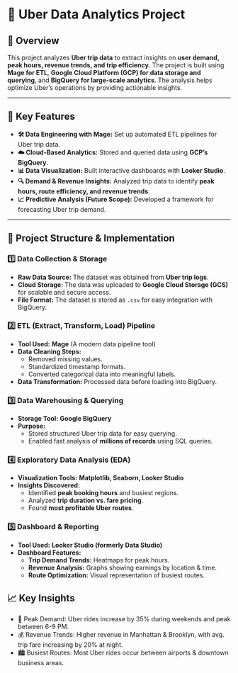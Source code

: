 # 🚗 Uber Data Analytics Project

## 📌 Overview
This project analyzes **Uber trip data** to extract insights on **user demand, peak hours, revenue trends, and trip efficiency**. The project is built using **Mage for ETL**, **Google Cloud Platform (GCP) for data storage and querying**, and **BigQuery for large-scale analytics**. The analysis helps optimize Uber’s operations by providing actionable insights.

---

## 🚀 Key Features
- **🛠 Data Engineering with Mage:** Set up automated ETL pipelines for Uber trip data.
- **☁️ Cloud-Based Analytics:** Stored and queried data using **GCP’s BigQuery**.
- **📊 Data Visualization:** Built interactive dashboards with **Looker Studio**.
- **🔍 Demand & Revenue Insights:** Analyzed trip data to identify **peak hours, route efficiency, and revenue trends**.
- **📈 Predictive Analysis (Future Scope):** Developed a framework for forecasting Uber trip demand.

---

## 📂 **Project Structure & Implementation**
### **1️⃣ Data Collection & Storage**
- **Raw Data Source:** The dataset was obtained from **Uber trip logs**.
- **Cloud Storage:** The data was uploaded to **Google Cloud Storage (GCS)** for scalable and secure access.
- **File Format:** The dataset is stored as `.csv` for easy integration with BigQuery.


### **2️⃣ ETL (Extract, Transform, Load) Pipeline**
- **Tool Used:** **Mage** (A modern data pipeline tool)
- **Data Cleaning Steps:**
  - Removed missing values.
  - Standardized timestamp formats.
  - Converted categorical data into meaningful labels.
- **Data Transformation:** Processed data before loading into BigQuery.


### **3️⃣ Data Warehousing & Querying**
- **Storage Tool:** **Google BigQuery**
- **Purpose:**
  - Stored structured Uber trip data for easy querying.
  - Enabled fast analysis of **millions of records** using SQL queries.


### **4️⃣ Exploratory Data Analysis (EDA)**
- **Visualization Tools:** **Matplotlib, Seaborn, Looker Studio**
- **Insights Discovered:**
  - Identified **peak booking hours** and busiest regions.
  - Analyzed **trip duration vs. fare pricing**.
  - Found **most profitable Uber routes**.


### **5️⃣ Dashboard & Reporting**
- **Tool Used:** **Looker Studio (formerly Data Studio)**
- **Dashboard Features:**
  - **Trip Demand Trends:** Heatmaps for peak hours.
  - **Revenue Analysis:** Graphs showing earnings by location & time.
  - **Route Optimization:** Visual representation of busiest routes.

## 📈 Key Insights
- 🚀 Peak Demand: Uber rides increase by 35% during weekends and peak between 6-9 PM.
- 💰 Revenue Trends: Higher revenue in Manhattan & Brooklyn, with avg. trip fare increasing by 20% at night.
- 🏙️ Busiest Routes: Most Uber rides occur between airports & downtown business areas.




